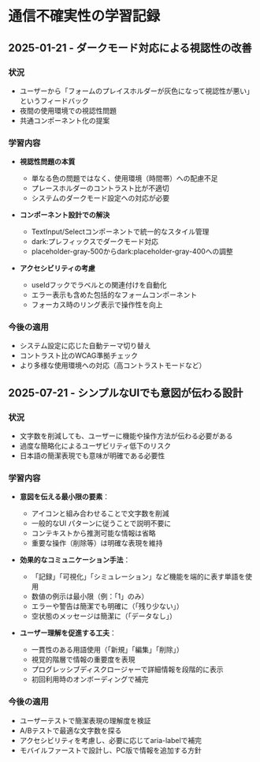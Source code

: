 # 通信不確実性の学習記録

## 2025-01-21 - ダークモード対応による視認性の改善

### 状況
- ユーザーから「フォームのプレイスホルダーが灰色になって視認性が悪い」というフィードバック
- 夜間の使用環境での視認性問題
- 共通コンポーネント化の提案

### 学習内容
- **視認性問題の本質**
  - 単なる色の問題ではなく、使用環境（時間帯）への配慮不足
  - プレースホルダーのコントラスト比が不適切
  - システムのダークモード設定への対応が必要
  
- **コンポーネント設計での解決**
  - TextInput/Selectコンポーネントで統一的なスタイル管理
  - dark:プレフィックスでダークモード対応
  - placeholder-gray-500からdark:placeholder-gray-400への調整
  
- **アクセシビリティの考慮**
  - useIdフックでラベルとの関連付けを自動化
  - エラー表示も含めた包括的なフォームコンポーネント
  - フォーカス時のリング表示で操作性を向上

### 今後の適用
- システム設定に応じた自動テーマ切り替え
- コントラスト比のWCAG準拠チェック
- より多様な使用環境への対応（高コントラストモードなど）

## 2025-07-21 - シンプルなUIでも意図が伝わる設計

### 状況
- 文字数を削減しても、ユーザーに機能や操作方法が伝わる必要がある
- 過度な簡略化によるユーザビリティ低下のリスク
- 日本語の簡潔表現でも意味が明確である必要性

### 学習内容
- **意図を伝える最小限の要素**：
  - アイコンと組み合わせることで文字数を削減
  - 一般的なUI パターンに従うことで説明不要に
  - コンテキストから推測可能な情報は省略
  - 重要な操作（削除等）は明確な表現を維持

- **効果的なコミュニケーション手法**：
  - 「記録」「可視化」「シミュレーション」など機能を端的に表す単語を使用
  - 数値の例示は最小限（例：「1」のみ）
  - エラーや警告は簡潔でも明確に（「残り少ない」）
  - 空状態のメッセージは簡潔に（「データなし」）

- **ユーザー理解を促進する工夫**：
  - 一貫性のある用語使用（「新規」「編集」「削除」）
  - 視覚的階層で情報の重要度を表現
  - プログレッシブディスクロージャーで詳細情報を段階的に表示
  - 初回利用時のオンボーディングで補完

### 今後の適用
- ユーザーテストで簡潔表現の理解度を検証
- A/Bテストで最適な文字数を探る
- アクセシビリティを考慮し、必要に応じてaria-labelで補完
- モバイルファーストで設計し、PC版で情報を追加する方針
